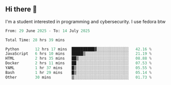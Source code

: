 ## Hi there 👋

I'm a student interested in programming and cybersecurity. I use fedora btw
<!--START_SECTION:waka-->

```python
From: 29 June 2025 - To: 14 July 2025

Total Time: 28 hrs 39 mins

Python       12 hrs 17 mins  ██████████▓░░░░░░░░░░░░░░   42.16 %
JavaScript   6 hrs 10 mins   █████▒░░░░░░░░░░░░░░░░░░░   21.19 %
HTML         2 hrs 35 mins   ██▒░░░░░░░░░░░░░░░░░░░░░░   08.88 %
Docker       2 hrs 11 mins   ██░░░░░░░░░░░░░░░░░░░░░░░   07.53 %
YAML         1 hr 37 mins    █▒░░░░░░░░░░░░░░░░░░░░░░░   05.55 %
Bash         1 hr 29 mins    █▒░░░░░░░░░░░░░░░░░░░░░░░   05.14 %
Other        30 mins         ▒░░░░░░░░░░░░░░░░░░░░░░░░   01.73 %
```

<!--END_SECTION:waka-->
